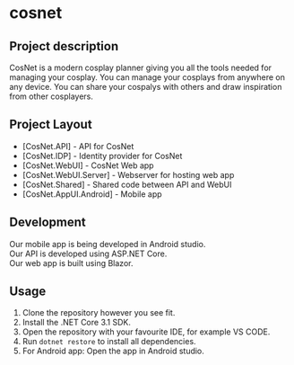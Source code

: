 # cosnet

## Project description

CosNet is a modern cosplay planner giving you all the tools needed for managing your cosplay.
You can manage your cosplays from anywhere on any device.
You can share your cospalys with others and draw inspiration from other cosplayers.

## Project Layout

- [CosNet.API] - API for CosNet
- [CosNet.IDP] - Identity provider for CosNet
- [CosNet.WebUI] - CosNet Web app
- [CosNet.WebUI.Server] - Webserver for hosting web app
- [CosNet.Shared] - Shared code between API and WebUI
- [CosNet.AppUI.Android] - Mobile app

## Development

Our mobile app is being developed in Android studio.</br>
Our API is developed using ASP.NET Core.</br>
Our web app is built using Blazor.

## Usage

1. Clone the repository however you see fit.
2. Install the .NET Core 3.1 SDK.
3. Open the repository with your favourite IDE, for example VS CODE.
4. Run `dotnet restore` to install all dependencies.
5. For Android app: Open the app in Android studio.
